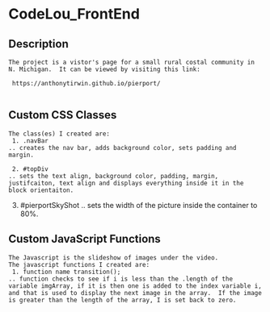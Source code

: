 
# CodeLou_FrontEnd
 ## Description
```
The project is a vistor's page for a small rural costal community in N. Michigan.  It can be viewed by visiting this link:
 
 https://anthonytirwin.github.io/pierport/
 
 ```
 ## Custom CSS Classes
```
The class(es) I created are:
 1. .navBar
.. creates the nav bar, adds background color, sets padding and margin.

 2. #topDiv
.. sets the text align, background color, padding, margin, justifcaiton, text align and displays everything inside it in the block orientaiton. 
 ```
 3. #pierportSkyShot
 .. sets the width of the picture inside the container to 80%. 
 
 ## Custom JavaScript Functions
```  
The Javascript is the slideshow of images under the video.
The javascript functions I created are:
 1. function name transition();
.. function checks to see if i is less than the .length of the variable imgArray, if it is then one is added to the index variable i, and that is used to display the next image in the array.  If the image is greater than the length of the array, I is set back to zero. 
